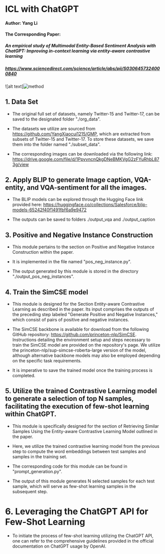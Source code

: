 # ICL with ChatGPT
#### Author: Yang Li
#### The Corresponding Paper: 
##### An empirical study of Multimodal Entity-Based Sentiment Analysis with ChatGPT: Improving in-context learning via entity-aware contrastive learning
##### https://www.sciencedirect.com/science/article/abs/pii/S0306457324000840


![alt text]![method](https://github.com/yangli-hub/ICL-with-ChatGPT/assets/70850281/51aab505-0460-463c-b306-67ce4335c3e9)

## 1. Data Set
- The original full set of datasets, namely Twitter-15 and Twitter-17, can be saved to the designated folder "./org_data". 
   
- The datasets we utilize are sourced from https://github.com/YangXiaocui1215/GMP, which are extracted from subsets of Twitter-15 and Twitter-17. To store these datasets, we save them into the folder named "./subset_data".

- The corresponding images can be downloaded via the following link:
https://drive.google.com/file/d/1PpvvncnQkgDNeBMKVgG2zFYuRhbL873g/view


## 2. Apply BLIP to generate Image caption, VQA-entity, and VQA-sentiment for all the images.
- The BLIP models  can be explored through the Hugging Face link provided here: https://huggingface.co/collections/Salesforce/blip-models-65242f40f1491fbf6a9e9472
   
- The outputs can be saved to folders ./output_vqa and ./output_caption

## 3. Positive and Negative Instance Construction
- This module pertains to the section on Positive and Negative Instance Construction within the paper. 

- It is implemented in the file named "pos_neg_instance.py". 

- The output generated by this module is stored in the directory "./output_pos_neg_instances".

## 4. Train the SimCSE model
- This module is designed for the Section Entity-aware Contrastive Learning as described in the paper. Its input comprises the outputs of the preceding step labeled "Generate Positive and Negative Instances," which consist of pairs of positive and negative instances.
  
- The SimCSE backbone is available for download from the following GitHub repository: https://github.com/princeton-nlp/SimCSE. Instructions detailing the environment setup and steps necessary to train the SimCSE model are provided on the repository's page. We utilize the princeton-nlp/sup-simcse-roberta-large version of the model, although alternative backbone models may also be employed depending on the specific task requirements.

- It is imperative to save the trained model once the training process is completed.

## 5. Utilize the trained Contrastive Learning model to generate a selection of top N samples, facilitating the execution of few-shot learning within ChatGPT.
- This module is specifically designed for the section of Retrieving Similar Samples Using the Entity-aware Contrastive Learning Model outlined in the paper.
   
- Here, we utilize the trained contrastive learning model from the previous step to compute the word embeddings between test samples and samples in the training set.
   
- The corresponding code for this module can be found in "prompt_generation.py".

- The output of this module generates N selected samples for each test sample, which will serve as few-shot learning samples in the subsequent step.

# 6. Leveraging the ChatGPT API for Few-Shot Learning
- To initiate the process of few-shot learning utilizing the ChatGPT API, one can refer to the comprehensive guidelines provided in the official documentation on ChatGPT usage by OpenAI. 
